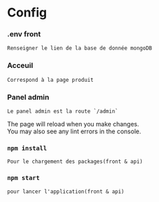 # Config

### .env front

    Renseigner le lien de la base de donnée mongoDB 

### Acceuil 

    Correspond à la page produit

### Panel admin

    Le panel admin est la route `/admin`

The page will reload when you make changes.\
You may also see any lint errors in the console.

### `npm install`

    Pour le chargement des packages(front & api)

### `npm start`

    pour lancer l'application(front & api)
